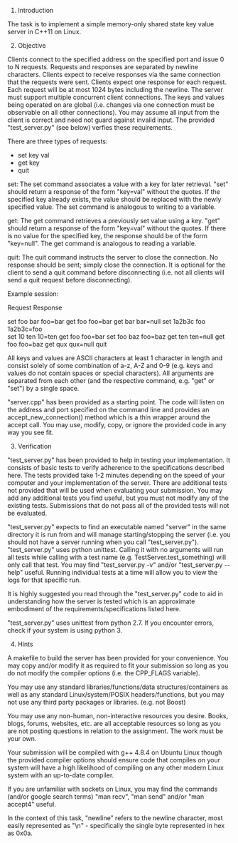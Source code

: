1. Introduction

The task is to implement a simple memory-only shared state key value server in C++11 on Linux.


2. Objective

Clients connect to the specified address on the specified port and issue 0 to N requests.  Requests and responses are separated by newline characters. Clients expect to receive responses via the same connection that the requests were sent.  Clients expect one response for each request. Each request will be at most 1024 bytes including the newline.  The server must support multiple concurrent client connections. The keys and values being operated on are global (i.e. changes via one connection must be observable on all other connections).  You may assume all input from the client is correct and need not guard against invalid input. The provided "test_server.py" (see below) verfies these requirements.

There are three types of requests:
* set key val
* get key
* quit

set:
The set command associates a value with a key for later retrieval. "set" should return a response of the form "key=val" without the quotes. If the specified key already exists, the value should be replaced with the newly specified value. The set command is analogous to writing to a variable.

get:
The get command retrieves a previously set value using a key. "get" should return a response of the form "key=val" without the quotes. If there is no value for the specified key, the response should be of the form "key=null". The get command is analogous to reading a variable.

quit:
The quit command instructs the server to close the connection. No response should be sent; simply close the connection. It is optional for the client to send a quit command before disconnecting (i.e. not all clients will send a quit request before disconnecting).

Example session:

Request         Response

set foo bar     foo=bar
get foo         foo=bar
get bar         bar=null
set 1a2b3c foo  1a2b3c=foo  
set 10 ten      10=ten
get foo         foo=bar
set foo baz     foo=baz
get ten         ten=null
get foo         foo=baz
get qux         qux=null
quit            <server closes connection>

All keys and values are ASCII characters at least 1 character in length and consist solely of some combination of a-z, A-Z and 0-9 (e.g. keys and values do not contain spaces or special characters). All arguments are separated from each other (and the respective command, e.g. "get" or "set") by a single space.

"server.cpp" has been provided as a starting point. The code will listen on the address and port specified on the command line and provides an accept_new_connection() method which is a thin wrapper around the accept call. You may use, modify, copy, or ignore the provided code in any way you see fit.


3. Verification

"test_server.py" has been provided to help in testing your implementation. It consists of basic tests to verify adherence to the specifications described here. The tests provided take 1-2 minutes depending on the speed of your computer and your implementation of the server. There are additional tests not provided that will be used when evaluating your submission. You may add any additional tests you find useful, but you must not modify any of the existing tests. Submissions that do not pass all of the provided tests will not be evaluated.

"test_server.py" expects to find an executable named "server" in the same directory it is run from and will manage starting/stopping the server (i.e. you should not have a server running when you call "test_server.py"). "test_server.py" uses python unittest. Calling it with no arguments will run all tests while calling with a test name (e.g. TestServer.test_something) will only call that test. You may find "test_server.py -v" and/or "test_server.py --help" useful. Running individual tests at a time will allow you to view the logs for that specific run.

It is highly suggested you read through the "test_server.py" code to aid in understanding how the server is tested which is an approximate embodiment of the requirements/specifications listed here.

"test_server.py" uses unittest from python 2.7. If you encounter errors, check if your system is using python 3.


4. Hints

A makefile to build the server has been provided for your convenience. You may copy and/or modify it as required to fit your submission so long as you do not modify the compiler options (i.e. the CPP_FLAGS variable).

You may use any standard libraries/functions/data structures/containers as well as any standard Linux/system/POSIX headers/functions, but you may not use any third party packages or libraries. (e.g. not Boost)

You may use any non-human, non-interactive resources you desire. Books, blogs, forums, websites, etc. are all acceptable resources so long as you are not posting questions in relation to the assignment. The work must be your own.

Your submission will be compiled with g++ 4.8.4 on Ubuntu Linux though the provided compiler options should ensure code that compiles on your system will have a high likelihood of compiling on any other modern Linux system with an up-to-date compiler.

If you are unfamiliar with sockets on Linux, you may find the commands (and/or google search terms) "man recv", "man send" and/or "man accept4" useful.

In the context of this task, "newline" refers to the newline character, most easily represented as "\n" - specifically the single byte represented in hex as 0x0a.
